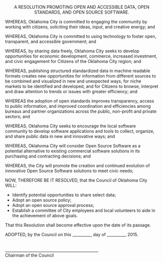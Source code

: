<p align="center">A RESOLUTION PROMOTING OPEN AND ACCESSIBLE DATA, OPEN STANDARDS, AND OPEN SOURCE SOFTWARE.</p>
 
WHEREAS, Oklahoma City is committed to engaging the community by working with citizens, soliciting their ideas, input, and creative energy; and
 
WHEREAS, Oklahoma City is committed to using technology to foster open, transparent, and accessible government; and
 
WHEREAS, by sharing data freely, Oklahoma City seeks to develop opportunities for economic development, commerce, increased investment, and civic engagement for Citizens of the Oklahoma City region; and
 
WHEREAS, publishing structured standardized data in machine readable formats creates new opportunities for information from different sources to be combined and visualized in new and unexpected ways, for niche markets to be identified and developed, and for Citizens to browse, interpret and draw attention to trends or issues with greater efficiency; and
 
WHEREAS the adoption of open standards improves transparency, access to public information, and improved coordination and efficiencies among bureaus and partner organizations across the public, non-profit and private sectors; and
 
WHEREAS, Oklahoma City seeks to encourage the local software community to develop software applications and tools to collect, organize, and share public data in new and innovative ways; and
 
WHEREAS, Oklahoma City will consider Open Source Software as a potential alternative to existing commercial software solutions in its purchasing and contracting decisions; and
 
WHEREAS, the City will promote the creation and continued evolution of innovative Open Source Software solutions to meet civic needs;
 
NOW, THEREFORE BE IT RESOLVED, that the Council of Oklahoma City WILL:
- Identify potential opportunities to share select data;
- Adopt an open source policy;
- Adopt an open source approval process;
- Establish a committee of City employees and local volunteers to aide in the achievement of above goals.
 
That this Resolution shall become effective upon the date of its passage.
 
ADOPTED, by the Council on this __________ day of __________ 2015.
<br>
<br>
<br>
\________________________________________________<br>Chairman of the Council
 

